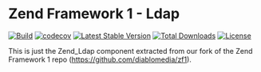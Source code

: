 # Zend Framework 1 - Ldap

[![Build](https://github.com/diablomedia/zf1-ldap/workflows/Build/badge.svg?event=push)](https://github.com/diablomedia/zf1-;dap/actions?query=workflow%3ABuild+event%3Apush)
[![codecov](https://codecov.io/gh/diablomedia/zf1-ldap/branch/master/graph/badge.svg)](https://codecov.io/gh/diablomedia/zf1-ldap)
[![Latest Stable Version](https://poser.pugx.org/diablomedia/zendframework1-ldap/v/stable)](https://packagist.org/packages/diablomedia/zendframework1-ldap)
[![Total Downloads](https://poser.pugx.org/diablomedia/zendframework1-ldap/downloads)](https://packagist.org/packages/diablomedia/zendframework1-ldap)
[![License](https://poser.pugx.org/diablomedia/zendframework1-ldap/license)](https://packagist.org/packages/diablomedia/zendframework1-ldap)

This is just the Zend_Ldap component extracted from our fork of the Zend Framework 1 repo (https://github.com/diablomedia/zf1).
